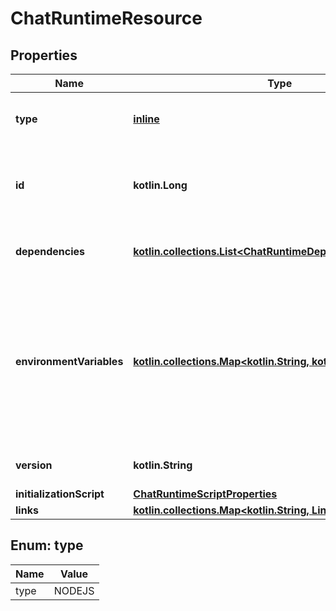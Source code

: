 
# ChatRuntimeResource

## Properties
Name | Type | Description | Notes
------------ | ------------- | ------------- | -------------
**type** | [**inline**](#Type) | The type of this runtime. Always NODEJS | 
**id** | **kotlin.Long** | 64-bit integer identifier associated with this resource | 
**dependencies** | [**kotlin.collections.List&lt;ChatRuntimeDependencyProperties&gt;**](ChatRuntimeDependencyProperties.md) | The NPM dependencies version of this runtime | 
**environmentVariables** | [**kotlin.collections.Map&lt;kotlin.String, kotlin.Any&gt;**](kotlin.Any.md) | Environment variable set for this runtime. Accessible in the initialization script and chat functions associated with this runtime | 
**version** | **kotlin.String** | The semantic version of this runtime | 
**initializationScript** | [**ChatRuntimeScriptProperties**](ChatRuntimeScriptProperties.md) |  |  [optional]
**links** | [**kotlin.collections.Map&lt;kotlin.String, Link&gt;**](Link.md) |  |  [optional]


<a id="Type"></a>
## Enum: type
Name | Value
---- | -----
type | NODEJS



